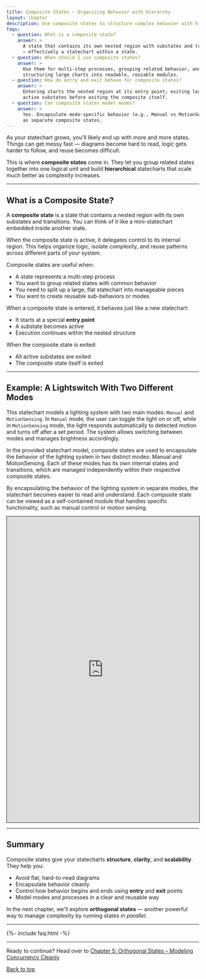 ```yaml
---
title: Composite States – Organizing Behavior with Hierarchy
layout: chapter
description: Use composite states to structure complex behavior with hierarchy, keeping large statecharts readable and maintainable.
faqs:
  - question: What is a composite state?
    answer: >
      A state that contains its own nested region with substates and transitions
      — effectively a statechart within a state.
  - question: When should I use composite states?
    answer: >
      Use them for multi-step processes, grouping related behavior, and
      structuring large charts into readable, reusable modules.
  - question: How do entry and exit behave for composite states?
    answer: >
      Entering starts the nested region at its entry point; exiting leaves all
      active substates before exiting the composite itself.
  - question: Can composite states model modes?
    answer: >
      Yes. Encapsulate mode-specific behavior (e.g., Manual vs MotionSensing)
      as separate composite states.
---
```


As your statechart grows, you'll likely end up with more and more states. Things can get messy fast — diagrams become hard to read, logic gets harder to follow, and reuse becomes difficult.

This is where **composite states** come in. They let you group related states together into one logical unit and build **hierarchical** statecharts that scale much better as complexity increases.

---

## What is a Composite State?

A **composite state** is a state that contains a nested region with its own substates and transitions. You can think of it like a mini-statechart embedded inside another state.

When the composite state is active, it delegates control to its internal region. This helps organize logic, isolate complexity, and reuse patterns across different parts of your system.

Composite states are useful when:
- A state represents a multi-step process
- You want to group related states with common behavior
- You need to split up a large, flat statechart into manageable pieces
- You want to create reusable sub-behaviors or modes

When a composite state is entered, it behaves just like a new statechart:
- It starts at a special **entry point**
- A substate becomes active
- Execution continues within the nested structure

When the composite state is exited:
- All active substates are exited
- The composite state itself is exited

---

## Example: A Lightswitch With Two Different Modes

This statechart models a lighting system with two main modes: `Manual` and `MotionSensing`. In `Manual` mode, the user can toggle the light on or off, while in `MotionSensing` mode, the light responds automatically to detected motion and turns off after a set period. The system allows switching between modes and manages brightness accordingly.

In the provided statechart model, composite states are used to encapsulate the behavior of the lighting system in two distinct modes: Manual and MotionSensing. Each of these modes has its own internal states and transitions, which are managed independently within their respective composite states. 

By encapsulating the behavior of the lighting system in separate modes, the statechart becomes easier to read and understand. Each composite state can be viewed as a self-contained module that handles specific functionality, such as manual control or motion sensing.

 <iframe src="https://play.itemis.io?model=8abee2f2-e76d-456d-83d5-87eab96b0475" width="100%" height="800px" style="border: 1px solid" allowfullscreen></iframe>

---

## Summary

Composite states give your statecharts **structure**, **clarity**, and **scalability**. They help you:

- Avoid flat, hard-to-read diagrams
- Encapsulate behavior cleanly
- Control how behavior begins and ends using **entry** and **exit** points
- Model modes and processes in a clear and reusable way

In the next chapter, we'll explore **orthogonal states** — another powerful way to manage complexity by running states *in parallel*.

---

{%- include faq.html -%}

---


Ready to continue? Head over to [Chapter 5: Orthogonal States – Modeling Concurrency Cleanly](05-orthogonal-states.md) 

[Back to top](#top)